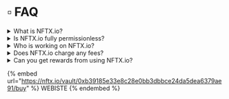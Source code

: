 # ▫ FAQ

<details>

<summary>What is NFTX.io?</summary>

NFTX is a platform for making ERC20 tokens that are backed by NFT collectibles. These tokens are called vault tokens, and (like all ERC20s) they are fungible and composable. With NFTX, it is possible to create and trade tokens based on your favorite collectibles such as [CryptoPunks](https://www.larvalabs.com/cryptopunks), [CryptoPhunks](../notlarvalabs/), and [Avastars](https://avastars.io/), right from an exchange.

NFTX's mission is to become the primary issuer of NFT vault tokens, allowing anyone to trade & invest in NFT markets without needing the underlying knowledge and expertise required when investing in individual assets. By doing so, NFTX will function as a black hole for NFT assets.

</details>

<details>

<summary>Is NFTX.io fully permissionless?</summary>

Yes, NFTX contracts are fully permissionless on-chain contracts.

The [NFTX.org](https://nftx.org) interface is built and maintained by the NFTX DAO and will be open-sourced as soon as possible, for anyone to run locally when needed.

</details>

<details>

<summary>Who is working on NFTX.io?</summary>

NFTX is built by a decentralized autonomous organization (DAO) - a group of community members, contributors, and core members closely aligned to build the primary NFT liquidity hub. As NFTX is an open organization, anyone anywhere may join to provide expertise and/or additional resources with the goal to grow NFTXs' success.

If you'd like to contribute to what NFTX is building, feel free to join the community [on Discord.](https://discord.gg/xcJkxMXSR8)

</details>

<details>

<summary>Does NFTX.io charge any fees?</summary>

[NFTX V1](https://v1.nftx.org) does not charge any fees.

[NFTX V2](https://app.nftx.org) allows vault creators to charge fees based on minting and redeeming NFTs in and out of the vaults. There are three fee options in V2 and are set to the following defaults for all DAO and new vault creations

1. 5% Minting Fee&#x20;
2. 0% Random Redemption Fee
3. 5% Targeted Redemption Fee

These fees are distributed as rewards to the liquidity providers for the vault.

Anyone providing liquidity to vaults can bypass minting fees by using a zap to automatically include liquidity. Learn more in the [minting tutorial](broken-reference).

</details>

<details>

<summary>Can you get rewards from using NFTX.io?</summary>

Yes. To encourage more liquidity for the vaults all fees that are generated from Buys and Sells (Minting and Redeeming) are passed to anyone that is staking their SLP against that vault. These rewards are paid out on a block-by-block basis, and are paid in the vault tokens you are using to stake.

You can see the APR for each of the different vaults on the [NFTX Staking](https://app.nftx.org/staking/) page.

</details>

{% embed url="https://nftx.io/vault/0xb39185e33e8c28e0bb3dbbce24da5dea6379ae91/buy" %}
WEBISTE
{% endembed %}
